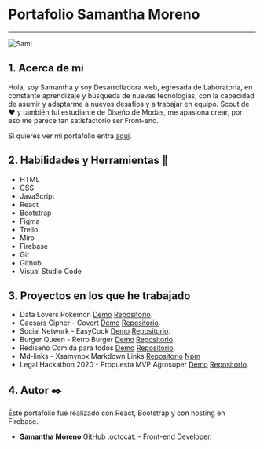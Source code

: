 # Portafolio Samantha Moreno

***

![Sami](src/images/Samantha.png)

## 1. Acerca de mi

Hola, soy Samantha y soy Desarrolladora web, egresada de Laboratoria, en constante aprendizaje y búsqueda de nuevas tecnologías, con la capacidad de asumir y adaptarme a nuevos desafíos y a trabajar en equipo.
Scout de ♥ y también fui estudiante de Diseño de Modas, me apasiona crear, por eso me parece tan satisfactorio ser Front-end.

Si quieres ver mi portafolio entra [aquí](https://samanthamoreno-fc04b.web.app/).

## 2. Habilidades y Herramientas 🚀

* HTML
* CSS
* JavaScript
* React
* Bootstrap
* Figma
* Trello
* Miro
* Firebase
* Git
* Github
* Visual Studio Code

## 3. Proyectos en los que he trabajado

* Data Lovers Pokemon [Demo](https://adbarquitectura.github.io/SCL014-data-lovers/) [Repositorio](https://github.com/xsamynox/SCL014-data-lovers).
* Caesars Cipher - Covert [Demo](https://xsamynox.github.io/SCL014-cipher/) [Repositorio](https://github.com/xsamynox/SCL014-cipher).
* Social Network - EasyCook [Demo](https://danielablancom.github.io/SCL014-social-network/) [Repositorio](https://github.com/xsamynox/SCL014-social-network).
* Burger Queen - Retro Burger [Demo](https://retro-burger-2.firebaseapp.com/) [Repositorio](https://github.com/xsamynox/retro-burger-1).
* Rediseño Comida para todos [Demo](https://comida-paratodos.web.app/) [Repositorio](https://github.com/xsamynox/comida-para-todos).
* Md-links - Xsamynox Markdown Links [Repositorio](https://github.com/xsamynox/SCL014-md-links) [Npm](https://www.npmjs.com/package/xsamynox-md-links)
* Legal Hackathon 2020 - Propuesta MVP Agrosuper [Demo](https://agrosuper-legal-hackaton-2020.web.app/) [Repositorio](https://github.com/xsamynox/legal-hackaton-agrosuper-2020).
## 4. Autor ✒️

Éste portafolio fue realizado con React, Bootstrap y con hosting en Firebase.

* **Samantha Moreno** [GitHub](https://github.com/xsamynox) :octocat: - Front-end Developer.